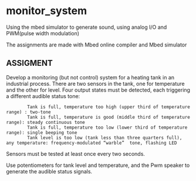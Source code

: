 # monitor_system

Using the mbed simulator to generate sound, using analog I/O and PWM(pulse width modulation)

The assignments are made with Mbed online compiler and Mbed simulator

## ASSIGMENT

Develop a monitoring (but not control) system for a heating tank in an industrial process. There are two sensors in the tank, one for temperature and the other for level. Four output states must be detected, each triggering a different audible status tone: 

            Tank is full, temperature too high (upper third of temperature range) : two-tone  
            Tank is full, temperature is good (middle third of temperature range): steady continuous tone 
            Tank is full, temperature too low (lower third of temperature range): single beeping tone 
            Tank level is too low (tank less than three quarters full), any temperature: frequency-modulated “warble”  tone, flashing LED

Sensors must be tested at least once every two seconds. 

Use potentiometers for tank level and temperature, and the Pwm speaker to generate the audible status signals.
